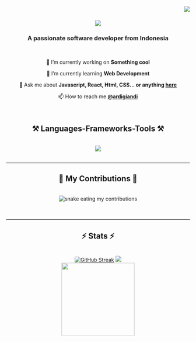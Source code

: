 <img align="right" src="https://visitor-badge.laobi.icu/badge?page_id=ardigiandi.ardigiandi" />

<h1 align="center">
    <img src="https://readme-typing-svg.herokuapp.com/?font=Righteous&size=35&center=true&vCenter=true&width=500&height=70&duration=4000&lines=Hi+There!+👋;+I'm+Ardiansyah+Giandi!;" />
</h1>

<h3 align="center">A passionate software developer from Indonesia</h3>

<br/>

<div align="center">
 
 🔭 I’m currently working on **Something cool**
 
 🌱 I’m currently learning **Web Development**

💬 Ask me about **Javascript, React, Html, CSS... or anything [here](https://github.com/ardigiandi/ardigiandi/issues)**

📫 How to reach me **[@ardigiandi](https://www.instagram.com/ardigiandi?igsh=MWxjcDE0MnVpNWM0aQ==)**

 </div>

<br />
 
<h2 align="center">⚒️ Languages-Frameworks-Tools ⚒️</h2>
<br/>
<div align="center">
    <img src="https://skillicons.dev/icons?i=react,bootstrap,html,css,vscode,github,tailwind,nodejs,javascript,express,mysq" />
</div>

<br/>
<hr/>

<div align="center">
  <h2>🐍 My Contributions 🐍</h2>
  <br>
  <img alt="snake eating my contributions" src="https://raw.githubusercontent.com/ardigiandi/ardigiandi/output/github-contribution-grid-snake.svg" />
  <br/><br/><br/>
</div>

<hr/>

<h2 align="center">⚡ Stats ⚡</h2>
<br>
<div align=center>
    <a href="https://git.io/streak-stats"><img src="https://streak-stats.demolab.com?user=ardigiandi" alt="GitHub Streak" /></a>
    <a href="https://github.com/ardigiandi/github-readme-stats">
      <img src="https://github-readme-stats.vercel.app/api?username=ardigiandi" />
    </a>

</br>

<a href="https://github.com/ardigiandi/convoychat">
  <img height=200 align="center" src="https://github-readme-stats.vercel.app/api/top-langs?username=ardigiandi&layout=compact&langs_count=8&card_width=320" />
</a>
